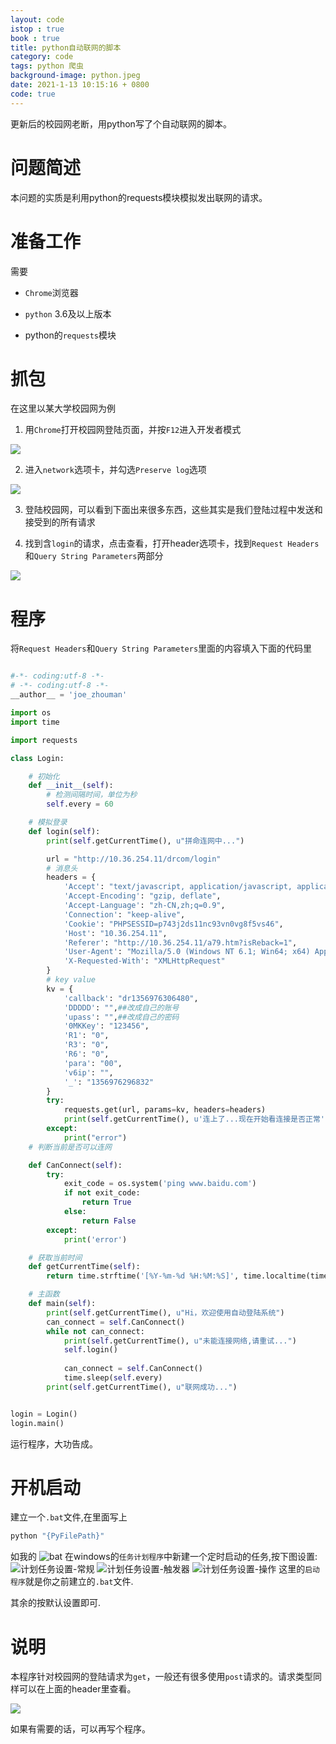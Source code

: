 ```yaml
---
layout: code
istop : true
book : true
title: python自动联网的脚本
category: code
tags: python 爬虫
background-image: python.jpeg
date: 2021-1-13 10:15:16 + 0800
code: true
---
```

更新后的校园网老断，用python写了个自动联网的脚本。<!-- more -->

# 问题简述

本问题的实质是利用python的requests模块模拟发出联网的请求。

# 准备工作

需要

+ `Chrome`浏览器

+ `python` 3.6及以上版本

+ python的`requests`模块

# 抓包

在这里以某大学校园网为例

1. 用`Chrome`打开校园网登陆页面，并按`F12`进入开发者模式

![]({{site.url}}/_posts/Python/autoConnector/ac1.png)

2. 进入`network`选项卡，并勾选`Preserve log`选项

![]({{site.url}}/_posts/Python/autoConnector/ac2.png)

3. 登陆校园网，可以看到下面出来很多东西，这些其实是我们登陆过程中发送和接受到的所有请求

4. 找到含`login`的请求，点击查看，打开header选项卡，找到`Request Headers`和`Query String Parameters`两部分

![]({{site.url}}/_posts/Python/autoConnector/header.png)

# 程序

将`Request Headers`和`Query String Parameters`里面的内容填入下面的代码里

```python

#-*- coding:utf-8 -*-
# -*- coding:utf-8 -*-
__author__ = 'joe_zhouman'

import os
import time

import requests

class Login:

    # 初始化
    def __init__(self):
        # 检测间隔时间，单位为秒
        self.every = 60

    # 模拟登录
    def login(self):
        print(self.getCurrentTime(), u"拼命连网中...")

        url = "http://10.36.254.11/drcom/login"
        # 消息头
        headers = {
            'Accept': "text/javascript, application/javascript, application/ecmascript, application/x-ecmascript, */*; q=0.01",
            'Accept-Encoding': "gzip, deflate",
            'Accept-Language': "zh-CN,zh;q=0.9",
            'Connection': "keep-alive",
            'Cookie': "PHPSESSID=p743j2ds11nc93vn0vg8f5vs46",
            'Host': "10.36.254.11",
            'Referer': "http://10.36.254.11/a79.htm?isReback=1",
            'User-Agent': "Mozilla/5.0 (Windows NT 6.1; Win64; x64) AppleWebKit/537.36 (KHTML, like Gecko) Chrome/75.0.3770.80 Safari/537.36",
            'X-Requested-With': "XMLHttpRequest"
        }
        # key value
        kv = {
            'callback': "dr1356976306480",
            'DDDDD': "",##改成自己的账号
            'upass': "",##改成自己的密码
            '0MKKey': "123456",
            'R1': "0",
            'R3': "0",
            'R6': "0",
            'para': "00",
            'v6ip': "",
            '_': "1356976296832"
        }
        try:
            requests.get(url, params=kv, headers=headers)
            print(self.getCurrentTime(), u'连上了...现在开始看连接是否正常')
        except:
            print("error")
    # 判断当前是否可以连网

    def CanConnect(self):
        try:
            exit_code = os.system('ping www.baidu.com')
            if not exit_code:
                return True
            else:
                return False
        except:
            print('error')

    # 获取当前时间
    def getCurrentTime(self):
        return time.strftime('[%Y-%m-%d %H:%M:%S]', time.localtime(time.time()))

    # 主函数
    def main(self):
        print(self.getCurrentTime(), u"Hi，欢迎使用自动登陆系统")
        can_connect = self.CanConnect()
        while not can_connect:
            print(self.getCurrentTime(), u"未能连接网络,请重试...")
            self.login()
        
            can_connect = self.CanConnect()            
            time.sleep(self.every)
        print(self.getCurrentTime(), u"联网成功...")


login = Login()
login.main()

```

运行程序，大功告成。

# 开机启动

建立一个`.bat`文件,在里面写上 
```bat
python "{PyFilePath}"
```
如我的
![bat]({{site.url}}/_posts/Python/autoConnector/bat.png)
在windows的`任务计划程序`中新建一个定时启动的任务,按下图设置:
![计划任务设置-常规]({{site.url}}/_posts/Python/autoConnector/TimerGeneral.png)
![计划任务设置-触发器]({{site.url}}/_posts/Python/autoConnector/TimerTrigger.png)
![计划任务设置-操作]({{site.url}}/_posts/Python/autoConnector/TimerTrigger.png)
这里的`启动程序`就是你之前建立的`.bat`文件.

其余的按默认设置即可.
# 说明

本程序针对校园网的登陆请求为`get`，一般还有很多使用`post`请求的。请求类型同样可以在上面的header里查看。

![]({{site.url}}/_posts/Python/autoConnector/get.png)

如果有需要的话，可以再写个程序。
